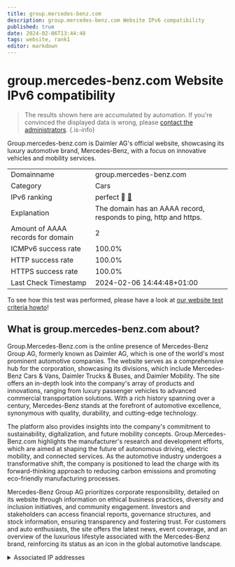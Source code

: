 ```yaml
---
title: group.mercedes-benz.com
description: group.mercedes-benz.com Website IPv6 compatibility
published: true
date: 2024-02-06T13:44:48
tags: website, rank1
editor: markdown
---
```


# group.mercedes-benz.com Website IPv6 compatibility

> The results shown here are accumulated by automation. If you're convinced the displayed data is wrong, please [contact the administrators](/howto/chat). 
{.is-info}

Group.mercedes-benz.com is Daimler AG's official website, showcasing its luxury automotive brand, Mercedes-Benz, with a focus on innovative vehicles and mobility services.


|   |   |
| - | - |
| Domainname | group.mercedes-benz.com
| Category | Cars |
| IPv6 ranking | perfect :1st_place_medal: [🔗](/howto/ranking) |
| Explanation | The domain has an AAAA record, responds to ping, http and https. |
| Amount of AAAA records for domain | 2 |
| ICMPv6 success rate | 100.0%|
| HTTP success rate | 100.0% |
| HTTPS success rate | 100.0% |
| Last Check Timestamp | 2024-02-06 14:44:48+01:00 |

To see how this test was performed, please have a look at [our website test criteria howto](/howto/testcriteria/website)!


## What is group.mercedes-benz.com about?
Group.Mercedes-Benz.com is the online presence of Mercedes-Benz Group AG, formerly known as Daimler AG, which is one of the world's most prominent automotive companies. The website serves as a comprehensive hub for the corporation, showcasing its divisions, which include Mercedes-Benz Cars & Vans, Daimler Trucks & Buses, and Daimler Mobility. The site offers an in-depth look into the company's array of products and innovations, ranging from luxury passenger vehicles to advanced commercial transportation solutions. With a rich history spanning over a century, Mercedes-Benz stands at the forefront of automotive excellence, synonymous with quality, durability, and cutting-edge technology.

The platform also provides insights into the company's commitment to sustainability, digitalization, and future mobility concepts. Group.Mercedes-Benz.com highlights the manufacturer's research and development efforts, which are aimed at shaping the future of autonomous driving, electric mobility, and connected services. As the automotive industry undergoes a transformative shift, the company is positioned to lead the charge with its forward-thinking approach to reducing carbon emissions and promoting eco-friendly manufacturing processes.

Mercedes-Benz Group AG prioritizes corporate responsibility, detailed on its website through information on ethical business practices, diversity and inclusion initiatives, and community engagement. Investors and stakeholders can access financial reports, governance structures, and stock information, ensuring transparency and fostering trust. For customers and auto enthusiasts, the site offers the latest news, event coverage, and an overview of the luxurious lifestyle associated with the Mercedes-Benz brand, reinforcing its status as an icon in the global automotive landscape.



<details>
<summary>Associated IP addresses</summary>

2a02:26f0:280:5::213:780a

2a02:26f0:280:5::213:781f

</details>
